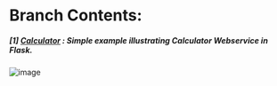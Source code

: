 # **Branch Contents:**
##### [1] [Calculator](https://github.com/rahulvaish/FlaskWebServices-Python/tree/Calculator) : Simple example illustrating Calculator Webservice in Flask.
![image](https://user-images.githubusercontent.com/689226/49731076-2c1f0f00-fca0-11e8-8b6b-c1b226d34535.png)
